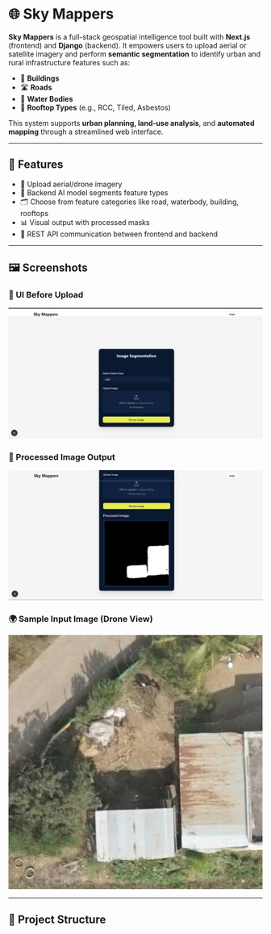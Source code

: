 # 🌐 Sky Mappers

**Sky Mappers** is a full-stack geospatial intelligence tool built with **Next.js** (frontend) and **Django** (backend). It empowers users to upload aerial or satellite imagery and perform **semantic segmentation** to identify urban and rural infrastructure features such as:

- 🏢 **Buildings**
- 🛣️ **Roads**
- 🌊 **Water Bodies**
- 🏡 **Rooftop Types** (e.g., RCC, Tiled, Asbestos)

This system supports **urban planning, land-use analysis**, and **automated mapping** through a streamlined web interface.

---

## 🧠 Features

- 🎯 Upload aerial/drone imagery
- 🤖 Backend AI model segments feature types
- 🗂️ Choose from feature categories like road, waterbody, building, rooftops
- 📊 Visual output with processed masks
- 🔄 REST API communication between frontend and backend

---

## 🖼️ Screenshots

### 🔘 UI Before Upload
![Image Upload UI](bf_ip.png)

### 🧠 Processed Image Output
![Segmentation Output](Af_up.png)

### 🌍 Sample Input Image (Drone View)
![Input Aerial Image](building_img_81.jpg)

---

## 📁 Project Structure

